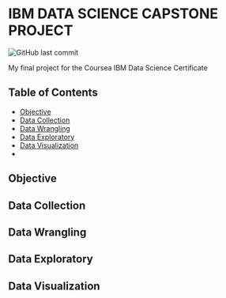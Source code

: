 # IBM DATA SCIENCE CAPSTONE PROJECT

![GitHub last commit](https://img.shields.io/github/last-commit/byvfx/ibm_ds_capstone)

My final project for the Coursea IBM Data Science Certificate

## Table of Contents

- [Objective](#objective)
- [Data Collection](#data_collection)
- [Data Wrangling](#data_wrangling)
- [Data Exploratory](#data_exploratory)
- [Data Visualization](#data_visualization)
- 

## Objective 

## Data Collection

## Data Wrangling

## Data Exploratory

## Data Visualization





